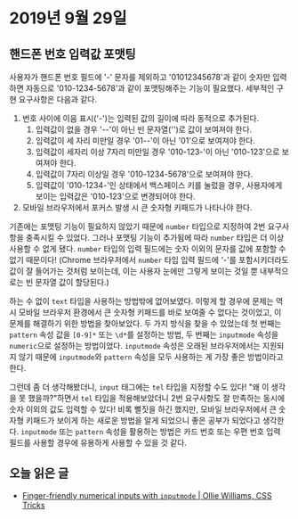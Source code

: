 # 2019년 9월 29일

## 핸드폰 번호 입력값 포맷팅

사용자가 핸드폰 번호 필드에 '-' 문자를 제외하고 '01012345678'과 같이 숫자만 입력하면 자동으로 '010-1234-5678'과 같이 포맷팅해주는 기능이 필요했다. 세부적인 구현 요구사항은 다음과 같다.

1. 번호 사이에 이음 표시('-')는 입력된 값의 길이에 따라 동적으로 추가된다.
   1. 입력값이 없을 경우 '--'이 아닌 빈 문자열('')로 값이 보여져야 한다.
   2. 입력값이 세 자리 미만일 경우 '01--'이 아닌 '01'으로 보여져야 한다.
   3. 입력값이 세자리 이상 7자리 미만일 경우 '010-123-'이 아닌 '010-123'으로 보여져야 한다.
   4. 입력값이 7자리 이상일 경우 '010-1234-5678'으로 보여져야 한다.
   5. 입력값이 '010-1234-'인 상태에서 백스페이스 키를 눌렀을 경우, 사용자에게 보이는 입력값은 '010-123'으로 변경되어야 한다.
2. 모바일 브라우저에서 포커스 발생 시 큰 숫자형 키패드가 나타나야 한다.

기존에는 포맷팅 기능이 필요하지 않았기 때문에 `number` 타입으로 지정하여 2번 요구사항을 충족시킬 수 있었다. 그러나 포맷팅 기능이 추가됨에 따라 `number` 타입은 더 이상 사용할 수 없게 됐다. `number` 타입의 입력 필드에는 숫자 이외의 문자를 값에 포함할 수 없기 때문이다! (Chrome 브라우저에서 `number` 타입 입력 필드에 '-'를 포함시키더라도 값이 잘 들어가는 것처럼 보이는데, 이는 사용자 눈에만 그렇게 보이는 것일 뿐 내부적으로는 빈 문자열 값이 할당된다.)

하는 수 없이 `text` 타입을 사용하는 방법밖에 없어보였다. 이렇게 할 경우에 문제는 역시 모바일 브라우저 환경에서 큰 숫자형 키패드를 바로 보여줄 수 없다는 것이었고, 이 문제를 해결하기 위한 방법을 찾아보았다. 두 가지 방식을 찾을 수 있었는데 첫 번째는 `pattern` 속성 값을 `[0-9]*` 또는 `\d*`를 설정하는 방법, 두 번째는 `inputmode` 속성을 `numeric`으로 설정하는 방법이었다. `inputmode` 속성은 오래된 브라우저에서는 지원되지 않기 때문에 `inputmode`와 `pattern` 속성을 모두 사용하는 게 가장 좋은 방법이라고 한다.

그런데 좀 더 생각해봤더니, `input` 태그에는 `tel` 타입을 지정할 수도 있다! "왜 이 생각을 못 했을까?"하면서 `tel` 타입을 적용해보았더니 2번 요구사항도 잘 만족하는 동시에 숫자 이외의 값도 입력할 수 있다! 비록 뻘짓을 하긴 했지만, 모바일 브라우저에서 큰 숫자형 키패드가 보이게 하는 새로운 방법을 알게 되었으니 좋은 공부가 되었다고 생각한다. `inputmode` 또는 `pattern` 속성을 활용하는 방법은 카드 번호 또는 우편 번호 입력 필드를 사용할 경우에 유용하게 사용할 수 있을 것 같다.

## 오늘 읽은 글

* [Finger-friendly numerical inputs with `inputmode` | Ollie Williams, CSS Tricks](https://css-tricks.com/finger-friendly-numerical-inputs-with-inputmode/)
